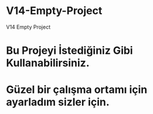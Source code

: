 # V14-Empty-Project
V14 Empty Project

# Bu Projeyi İstediğiniz Gibi Kullanabilirsiniz.
# Güzel bir çalışma ortamı için ayarladım sizler için.
